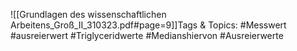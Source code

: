 
![[Grundlagen des wissenschaftlichen Arbeitens_Groß_II_310323.pdf#page=9]]Tags & Topics:
   #Messwert
   #ausreierwert
   #Triglyceridwerte
   #Medianshiervon
   #Ausreierwerte